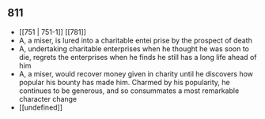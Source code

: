 ## 811
- [[751 | 751-1]] [[781]] 
- A, a miser, is lured into a charitable entei prise by the prospect of death
- A, undertaking charitable enterprises when he thought he was soon to die, regrets the enterprises when he finds he still has a long life ahead of him
- A, a miser, would recover money given in charity until he discovers how popular his bounty has made him. Charmed by his popularity, he continues to be generous, and so consummates a most remarkable character change
- [[undefined]] 

